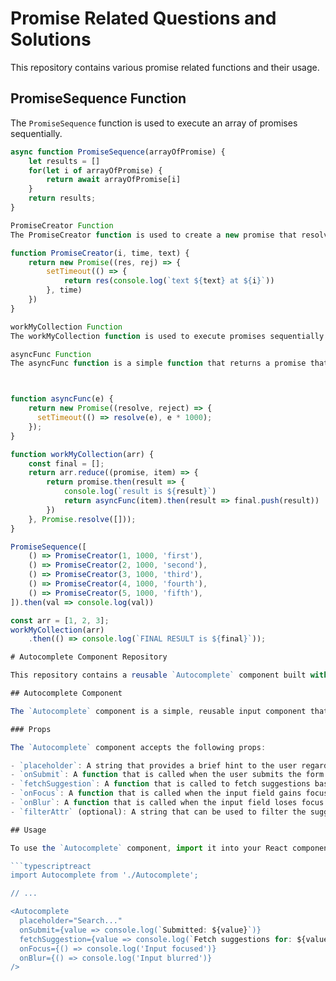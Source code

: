 # Promise Related Questions and Solutions

This repository contains various promise related functions and their usage.

## PromiseSequence Function

The `PromiseSequence` function is used to execute an array of promises sequentially.

```javascript
async function PromiseSequence(arrayOfPromise) {
    let results = []
    for(let i of arrayOfPromise) {
        return await arrayOfPromise[i]
    }
    return results;
}

PromiseCreator Function
The PromiseCreator function is used to create a new promise that resolves after a certain time.

function PromiseCreator(i, time, text) {
    return new Promise((res, rej) => {
        setTimeout(() => {
            return res(console.log(`text ${text} at ${i}`))
        }, time)
    })
}

workMyCollection Function
The workMyCollection function is used to execute promises sequentially using the reduce method.

asyncFunc Function
The asyncFunc function is a simple function that returns a promise that resolves after a certain time.



function asyncFunc(e) {
    return new Promise((resolve, reject) => {
      setTimeout(() => resolve(e), e * 1000);
    });
}

function workMyCollection(arr) {
    const final = [];
    return arr.reduce((promise, item) => {
        return promise.then(result => {
            console.log(`result is ${result}`)
            return asyncFunc(item).then(result => final.push(result))
        })
    }, Promise.resolve([]));
}

PromiseSequence([
    () => PromiseCreator(1, 1000, 'first'),
    () => PromiseCreator(2, 1000, 'second'),
    () => PromiseCreator(3, 1000, 'third'),
    () => PromiseCreator(4, 1000, 'fourth'),
    () => PromiseCreator(5, 1000, 'fifth'),
]).then(val => console.log(val))

const arr = [1, 2, 3];
workMyCollection(arr)
    .then(() => console.log(`FINAL RESULT is ${final}`));

# Autocomplete Component Repository

This repository contains a reusable `Autocomplete` component built with React and TypeScript.

## Autocomplete Component

The `Autocomplete` component is a simple, reusable input component that fetches suggestions as the user types, and allows the user to select one of these suggestions.

### Props

The `Autocomplete` component accepts the following props:

- `placeholder`: A string that provides a brief hint to the user regarding what kind of input the autocomplete field expects.
- `onSubmit`: A function that is called when the user submits the form.
- `fetchSuggestion`: A function that is called to fetch suggestions based on the user's input.
- `onFocus`: A function that is called when the input field gains focus.
- `onBlur`: A function that is called when the input field loses focus.
- `filterAttr` (optional): A string that can be used to filter the suggestions.

## Usage

To use the `Autocomplete` component, import it into your React component and provide the necessary props:

```typescriptreact
import Autocomplete from './Autocomplete';

// ...

<Autocomplete
  placeholder="Search..."
  onSubmit={value => console.log(`Submitted: ${value}`)}
  fetchSuggestion={value => console.log(`Fetch suggestions for: ${value}`)}
  onFocus={() => console.log('Input focused')}
  onBlur={() => console.log('Input blurred')}
/>